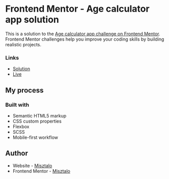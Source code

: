 # Frontend Mentor - Age calculator app solution

This is a solution to the [Age calculator app challenge on Frontend Mentor](https://www.frontendmentor.io/challenges/age-calculator-app-dF9DFFpj-Q). Frontend Mentor challenges help you improve your coding skills by building realistic projects.

### Links

- [Solution](https://github.com/Misztalo/NEWBIE-PROJECTS-FRONTENDMENTOR/tree/main/age-calculator)
- [Live](https://misztalo.github.io/NEWBIE-PROJECTS-FRONTENDMENTOR/age-calculator/)

## My process

### Built with

- Semantic HTML5 markup
- CSS custom properties
- Flexbox
- SCSS
- Mobile-first workflow

## Author

- Website - [Misztalo](https://github.com/Misztalo)
- Frontend Mentor - [Misztalo](https://www.frontendmentor.io/profile/Misztalo)
